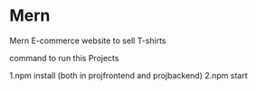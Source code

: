 # Mern
Mern E-commerce website to sell T-shirts

command to run this Projects

1.npm install (both in projfrontend and projbackend)
2.npm start

